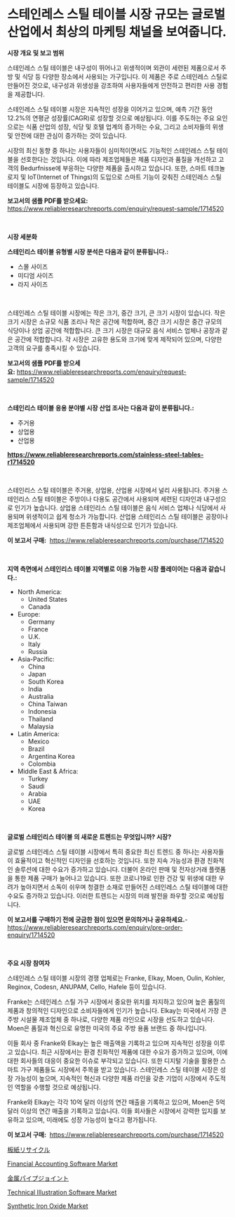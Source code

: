 <p><h1>스테인레스 스틸 테이블 시장 규모는 글로벌 산업에서 최상의 마케팅 채널을 보여줍니다.</h1></p><p><strong>시장 개요 및 보고 범위</strong></p>
<p><p>스테인레스 스틸 테이블은 내구성이 뛰어나고 위생적이며 외관이 세련된 제품으로서 주방 및 식당 등 다양한 장소에서 사용되는 가구입니다. 이 제품은 주로 스테인레스 스틸로 만들어진 것으로, 내구성과 위생성을 강조하여 사용자들에게 안전하고 편리한 사용 경험을 제공합니다.</p><p>스테인레스 스틸 테이블 시장은 지속적인 성장을 이어가고 있으며, 예측 기간 동안 12.2%의 연평균 성장률(CAGR)로 성장할 것으로 예상됩니다. 이를 주도하는 주요 요인으로는 식품 산업의 성장, 식당 및 호텔 업계의 증가하는 수요, 그리고 소비자들의 위생 및 안전에 대한 관심이 증가하는 것이 있습니다.</p><p>시장의 최신 동향 중 하나는 사용자들이 심미적이면서도 기능적인 스테인레스 스틸 테이블을 선호한다는 것입니다. 이에 따라 제조업체들은 제품 디자인과 품질을 개선하고 고객의 Bedurfnisse에 부응하는 다양한 제품을 출시하고 있습니다. 또한, 스마트 테크놀로지 및 IoT(Internet of Things)의 도입으로 스마트 기능이 갖춰진 스테인레스 스틸 테이블도 시장에 등장하고 있습니다.</p></p>
<p><strong>보고서의 샘플 PDF를 받으세요:</strong> <a href="https://www.reliableresearchreports.com/enquiry/request-sample/1714520">https://www.reliableresearchreports.com/enquiry/request-sample/1714520</a></p>
<p>&nbsp;</p>
<p><strong>시장 세분화</strong></p>
<p><strong>스테인리스 테이블 유형별 시장 분석은 다음과 같이 분류됩니다.:</strong></p>
<p><ul><li>스몰 사이즈</li><li>미디엄 사이즈</li><li>라지 사이즈</li></ul></p>
<p>&nbsp;</p>
<p><p>스테인레스 스틸 테이블 시장에는 작은 크기, 중간 크기, 큰 크기 시장이 있습니다. 작은 크기 시장은 소규모 식품 조리나 작은 공간에 적합하며, 중간 크기 시장은 중간 규모의 식당이나 상업 공간에 적합합니다. 큰 크기 시장은 대규모 음식 서비스 업체나 공장과 같은 공간에 적합합니다. 각 시장은 고유한 용도와 크기에 맞게 제작되어 있으며, 다양한 고객의 요구를 충족시킬 수 있습니다.</p></p>
<p><strong>보고서의 샘플 PDF를 받으세요:</strong>&nbsp;<a href="https://www.reliableresearchreports.com/enquiry/request-sample/1714520">https://www.reliableresearchreports.com/enquiry/request-sample/1714520</a></p>
<p>&nbsp;</p>
<p><strong> 스테인리스 테이블 응용 분야별 시장 산업 조사는 다음과 같이 분류됩니다.:</strong></p>
<p><ul><li>주거용</li><li>상업용</li><li>산업용</li></ul></p>
<p><strong><a href="https://www.reliableresearchreports.com/stainless-steel-tables-r1714520">https://www.reliableresearchreports.com/stainless-steel-tables-r1714520</a></strong></p>
<p>&nbsp;</p>
<p><p>스테인리스 스틸 테이블은 주거용, 상업용, 산업용 시장에서 널리 사용됩니다. 주거용 스테인리스 스틸 테이블은 주방이나 다용도 공간에서 사용되며 세련된 디자인과 내구성으로 인기가 높습니다. 상업용 스테인리스 스틸 테이블은 음식 서비스 업체나 식당에서 사용되며 위생적이고 쉽게 청소가 가능합니다. 산업용 스테인리스 스틸 테이블은 공장이나 제조업체에서 사용되며 강한 튼튼함과 내식성으로 인기가 있습니다.</p></p>
<p><strong>이 보고서 구매:</strong>&nbsp; <a href="https://www.reliableresearchreports.com/purchase/1714520">https://www.reliableresearchreports.com/purchase/1714520</a></p>
<p>&nbsp;</p>
<p><strong>지역 측면에서 스테인리스 테이블 지역별로 이용 가능한 시장 플레이어는 다음과 같습니다.:</strong></p>
<p><ul>
    <li>
        North America:
        <ul>
            <li>United States</li>
            <li>Canada</li>
        </ul>
    </li>
    <li>
        Europe:
        <ul>
            <li>Germany</li>
            <li>France</li>
            <li>U.K.</li>
            <li>Italy</li>
            <li>Russia</li>
        </ul>
    </li>
    <li>
        Asia-Pacific:
        <ul>
            <li>China</li>
            <li>Japan</li>
            <li>South Korea</li>
            <li>India</li>
            <li>Australia</li>
            <li>China Taiwan</li>
            <li>Indonesia</li>
            <li>Thailand</li>
            <li>Malaysia</li>
        </ul>
    </li>
    <li>
        Latin America:
        <ul>
            <li>Mexico</li>
            <li>Brazil</li>
            <li>Argentina Korea</li>
            <li>Colombia</li>
        </ul>
    </li>
    <li>
        Middle East & Africa:
        <ul>
            <li>Turkey</li>
            <li>Saudi</li>
            <li>Arabia</li>
            <li>UAE</li>
            <li>Korea</li>
        </ul>
    </li>
    </ul></p>
<p>&nbsp;</p>
<p><strong>글로벌 스테인리스 테이블 의 새로운 트렌드는 무엇입니까? 시장?</strong></p>
<p><p>글로벌 스테인레스 스틸 테이블 시장에서 특히 중요한 최신 트렌드 중 하나는 사용자들이 효율적이고 혁신적인 디자인을 선호하는 것입니다. 또한 지속 가능성과 환경 친화적인 솔루션에 대한 수요가 증가하고 있습니다. 더불어 온라인 판매 및 전자상거래 플랫폼을 통한 제품 구매가 늘어나고 있습니다. 또한 코로나19로 인한 건강 및 위생에 대한 우려가 높아지면서 소독이 쉬우며 청결한 소재로 만들어진 스테인레스 스틸 테이블에 대한 수요도 증가하고 있습니다. 이러한 트렌드는 시장의 미래 발전을 좌우할 것으로 예상됩니다.</p></p>
<p><strong>이 보고서를 구매하기 전에 궁금한 점이 있으면 문의하거나 공유하세요.</strong>- <a href="https://www.reliableresearchreports.com/enquiry/pre-order-enquiry/1714520">https://www.reliableresearchreports.com/enquiry/pre-order-enquiry/1714520</a></p>
<p>&nbsp;</p>
<p><strong>주요 시장 참여자</strong></p>
<p><p>스테인레스 스틸 테이블 시장의 경쟁 업체로는 Franke, Elkay, Moen, Oulin, Kohler, Reginox, Codesn, ANUPAM, Cello, Hafele 등이 있습니다. </p><p>Franke는 스테인레스 스틸 가구 시장에서 중요한 위치를 차지하고 있으며 높은 품질의 제품과 창의적인 디자인으로 소비자들에게 인기가 높습니다. Elkay는 미국에서 가장 큰 주방 시설물 제조업체 중 하나로, 다양한 제품 라인으로 시장을 선도하고 있습니다. Moen은 품질과 혁신으로 유명한 미국의 주요 주방 용품 브랜드 중 하나입니다. </p><p>이들 회사 중 Franke와 Elkay는 높은 매출액을 기록하고 있으며 지속적인 성장을 이루고 있습니다. 최근 시장에서는 환경 친화적인 제품에 대한 수요가 증가하고 있으며, 이에 대한 회사들의 대응이 중요한 이슈로 부각되고 있습니다. 또한 디지털 기술을 활용한 스마트 가구 제품들도 시장에서 주목을 받고 있습니다. 스테인레스 스틸 테이블 시장은 성장 가능성이 높으며, 지속적인 혁신과 다양한 제품 라인을 갖춘 기업이 시장에서 주도적인 역할을 수행할 것으로 예상됩니다.</p><p>Franke와 Elkay는 각각 10억 달러 이상의 연간 매출을 기록하고 있으며, Moen은 5억 달러 이상의 연간 매출을 기록하고 있습니다. 이들 회사들은 시장에서 강력한 입지를 보유하고 있으며, 미래에도 성장 가능성이 높다고 평가됩니다.</p></p>
<p><strong>이 보고서 구매:</strong>&nbsp;&nbsp;<a href="https://www.reliableresearchreports.com/purchase/1714520">https://www.reliableresearchreports.com/purchase/1714520</a></p>
<p><p><a href="https://github.com/oqxogxyvqe90775/Market-Research-Report-List-1/blob/main/828098126145.md">板紙リサイクル</a></p><p><a href="https://github.com/sonuprakash1/Market-Research-Report-List-2/blob/main/financial-accounting-software-market.md">Financial Accounting Software Market</a></p><p><a href="https://github.com/oqxogxyvqe90775/Market-Research-Report-List-1/blob/main/382881326147.md">金属パイプジョイント</a></p><p><a href="https://github.com/jhcraigie/Market-Research-Report-List-2/blob/main/technical-illustration-software-market.md">Technical Illustration Software Market</a></p><p><a href="https://issuu.com/reportprime-2/docs/synthetic-iron-oxide-market-size-2030.pptx">Synthetic Iron Oxide Market</a></p></p>